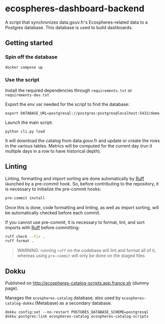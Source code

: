 # ecospheres-dashboard-backend

A script that synchronizes data.gouv.fr's Ecospheres-related data to a Postgres database. This database is used to build dashboards.

## Getting started

### Spin off the database

```shell
docker compose up
```

### Use the script

Install the required dependencies through `requirements.txt` or `requirements-dev.txt`

Export the env var needed for the script to find the database:

```shell
export DATABASE_URL=postgresql://postgres:postgres@localhost:5432/demo
```

Launch the main script:

```shell
python cli.py load
```

It will download the catalog from data.gouv.fr and update or create the rows in the various tables. Metrics will be computed for the current day (run it multiple days in a row to have historical depth).

## Linting

Linting, formatting and import sorting are done automatically by [Ruff](https://docs.astral.sh/ruff/) launched by a pre-commit hook. So, before contributing to the repository, it is necessary to initialize the pre-commit hooks:

```bash
pre-commit install
```
Once this is done, code formatting and linting, as well as import sorting, will be automatically checked before each commit.

If you cannot use pre-commit, it is necessary to format, lint, and sort imports with [Ruff](https://docs.astral.sh/ruff/) before committing:

```bash
ruff check --fix .
ruff format .
```

> WARNING: running `ruff` on the codebase will lint and format all of it, whereas using `pre-commit` will only be done on the staged files

## Dokku

Published on http://ecospheres-catalog-scripts.app.france.sh (dummy page).

Manages the `ecospheres-catalog` database, also used by `ecospheres-catalog-dokku` (Metabase) as a secondary database.

```shell
dokku config:set --no-restart POSTGRES_DATABASE_SCHEME=postgresql
dokku postgres:link ecospheres-catalog ecospheres-catalog-scripts
```
